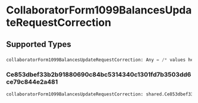 # CollaboratorForm1099BalancesUpdateRequestCorrection


## Supported Types

### 

```python
collaboratorForm1099BalancesUpdateRequestCorrection: Any = /* values here */
```

### Ce853dbef33b2b91880690c84bc5314340c1301fd7b3503dd6ce79c844e2a481

```python
collaboratorForm1099BalancesUpdateRequestCorrection: shared.Ce853dbef33b2b91880690c84bc5314340c1301fd7b3503dd6ce79c844e2a481 = /* values here */
```

